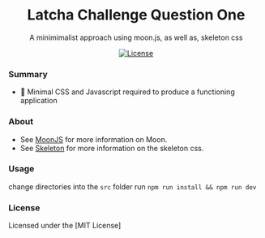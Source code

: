 <h1 align="center">Latcha Challenge Question One</h1>
<p align="center">A minimimalist approach using moon.js, as well as, skeleton css</p>
<p align="center">
	<a href="https://license.kabir.sh"><img src="https://img.shields.io/badge/license-MIT-blue.svg" alt="License"></a>
</p>

### Summary

- :tada: Minimal CSS and Javascript required to produce a functioning application

### About

- See [MoonJS](https://moonjs.org/about) for more information on Moon.
- See [Skeleton](http://getskeleton.com) for more information on the skeleton css.

### Usage

<bold>change directories into the `src` folder run `npm run install && npm run dev` </bold>

### License

Licensed under the [MIT License]
